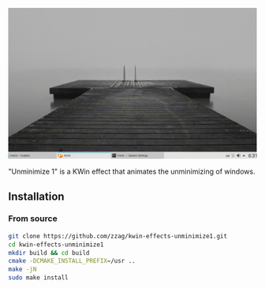 ![Slow motion](demo/slow-motion.gif)

"Unminimize 1" is a KWin effect that animates the unminimizing of windows.

## Installation

### From source

```sh
git clone https://github.com/zzag/kwin-effects-unminimize1.git
cd kwin-effects-unminimize1
mkdir build && cd build
cmake -DCMAKE_INSTALL_PREFIX=/usr ..
make -jN
sudo make install
```
